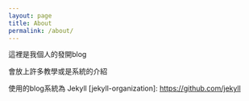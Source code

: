 ```yaml
---
layout: page
title: About
permalink: /about/
---
```


這裡是我個人的發開blog

會放上許多教學或是系統的介紹

使用的blog系統為 Jekyll
[jekyll-organization]: https://github.com/jekyll
